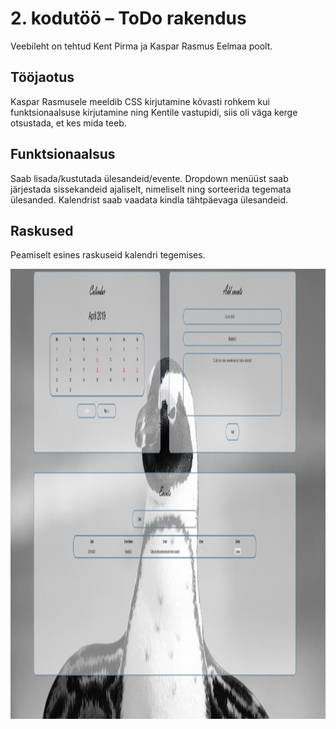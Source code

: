 <h1>2. kodutöö – ToDo rakendus</h1>
<p>Veebileht on tehtud Kent Pirma ja Kaspar Rasmus Eelmaa poolt. </p>
<h2>Tööjaotus</h2>
<p>Kaspar Rasmusele meeldib CSS kirjutamine kõvasti rohkem kui funktsionaalsuse kirjutamine ning  Kentile vastupidi, siis oli väga kerge otsustada, et kes mida teeb.</p>
<h2>Funktsionaalsus</h2>
<p>Saab lisada/kustutada ülesandeid/evente. Dropdown menüüst saab järjestada sissekandeid ajaliselt, nimeliselt ning sorteerida tegemata ülesanded. Kalendrist saab vaadata kindla tähtpäevaga ülesandeid.</p>
<h2>Raskused</h2>
<p>Peamiselt esines raskuseid kalendri tegemises.</p>
<img src="screenshot.jpg" width="1280px" height="720px">
